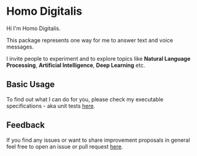# Homo Digitalis

Hi I'm Homo Digitalis.

This package represents one way for me to answer text and voice messages.

I invite people to experiment and to explore topics like **Natural Language Processing**, **Artificial Intelligence**, **Deep Learning** etc.


## Basic Usage
To find out what I can do for you, please check my executable specifications - aka unit tests [here](https://github.com/homo-digitalis/homo-digitalis/blob/master/src/homo-digitalis.spec.ts).
  


## Feedback
If you find any issues or want to share improvement proposals in general feel free to open an issue or pull request [here](https://github.com/homo-digitalis/homo-digitalis).
  
